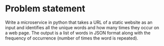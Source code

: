 # Problem statement


Write a microservice in python that takes a URL of a static website as an input 
and identifies all the unique words and how many times they occur on a web page. 
The output is a list of words in JSON format along with the frequency of 
occurrence (number of times the word is repeated). 
